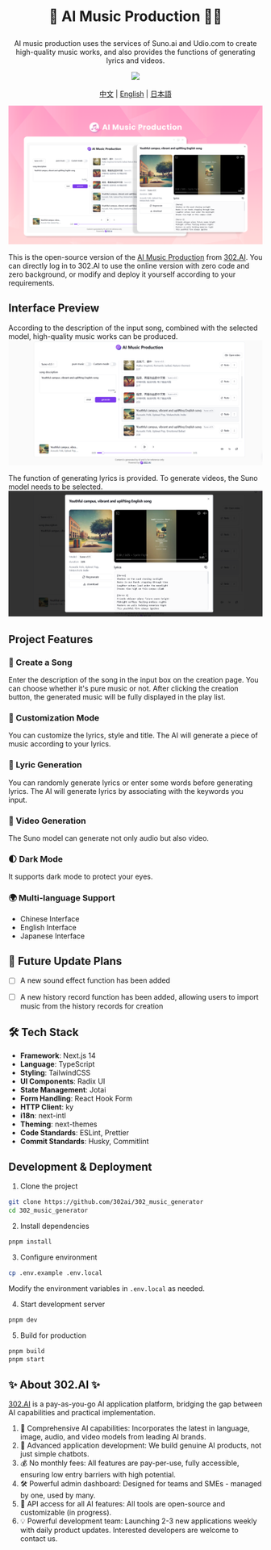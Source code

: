 # <p align="center"> 🎼 AI Music Production 🚀✨</p>

<p align="center">AI music production uses the services of Suno.ai and Udio.com to create high-quality music works, and also provides the functions of generating lyrics and videos.</p>

<p align="center"><a href="https://302.ai/en/tools/music/" target="blank"><img src="https://file.302ai.cn/gpt/imgs/github/302_badge.png" /></a></p >

<p align="center"><a href="README_zh.md">中文</a> | <a href="README.md">English</a> | <a href="README_ja.md">日本語</a></p>

![](docs/AI音乐制作en.png)

This is the open-source version of the [AI Music Production](https://302.ai/en/tools/music/) from [302.AI](https://302.ai). You can directly log in to 302.AI to use the online version with zero code and zero background, or modify and deploy it yourself according to your requirements.


## Interface Preview
According to the description of the input song, combined with the selected model, high-quality music works can be produced.
![](docs/音乐英1.png)

The function of generating lyrics is provided. To generate videos, the Suno model needs to be selected.
![](docs/音乐英2.png)


## Project Features
### 🎼 Create a Song
Enter the description of the song in the input box on the creation page. You can choose whether it's pure music or not. After clicking the creation button, the generated music will be fully displayed in the play list.
### 📝 Customization Mode
You can customize the lyrics, style and title. The AI will generate a piece of music according to your lyrics.
### 🎤 Lyric Generation
You can randomly generate lyrics or enter some words before generating lyrics. The AI will generate lyrics by associating with the keywords you input.
### 🎥 Video Generation
The Suno model can generate not only audio but also video.
### 🌓 Dark Mode
It supports dark mode to protect your eyes.
### 🌍 Multi-language Support
- Chinese Interface
- English Interface
- Japanese Interface

## 🚩 Future Update Plans
- [ ] A new sound effect function has been added
- [ ] A new history record function has been added, allowing users to import music from the history records for creation


## 🛠️ Tech Stack

- **Framework**: Next.js 14
- **Language**: TypeScript
- **Styling**: TailwindCSS
- **UI Components**: Radix UI
- **State Management**: Jotai
- **Form Handling**: React Hook Form
- **HTTP Client**: ky
- **i18n**: next-intl
- **Theming**: next-themes
- **Code Standards**: ESLint, Prettier
- **Commit Standards**: Husky, Commitlint

## Development & Deployment
1. Clone the project
```bash
git clone https://github.com/302ai/302_music_generator
cd 302_music_generator
```

2. Install dependencies
```bash
pnpm install
```

3. Configure environment
```bash
cp .env.example .env.local
```
Modify the environment variables in `.env.local` as needed.

4. Start development server
```bash
pnpm dev
```

5. Build for production
```bash
pnpm build
pnpm start
```


## ✨ About 302.AI ✨
[302.AI](https://302.ai) is a pay-as-you-go AI application platform, bridging the gap between AI capabilities and practical implementation.
1. 🧠 Comprehensive AI capabilities: Incorporates the latest in language, image, audio, and video models from leading AI brands.
2. 🚀 Advanced application development: We build genuine AI products, not just simple chatbots.
3. 💰 No monthly fees: All features are pay-per-use, fully accessible, ensuring low entry barriers with high potential.
4. 🛠 Powerful admin dashboard: Designed for teams and SMEs - managed by one, used by many.
5. 🔗 API access for all AI features: All tools are open-source and customizable (in progress).
6. 💡 Powerful development team: Launching 2-3 new applications weekly with daily product updates. Interested developers are welcome to contact us.
